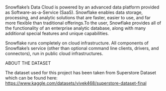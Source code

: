 Snowflake’s Data Cloud is powered by an advanced data platform provided as Software-as-a-Service (SaaS). Snowflake enables data storage, processing, and analytic solutions that are faster, easier to use, and far more flexible than traditional offerings.To the user, Snowflake provides all of the functionality of an enterprise analytic database, along with many additional special features and unique capabilities.

Snowflake runs completely on cloud infrastructure. All components of Snowflake’s service (other than optional command line clients, drivers, and connectors), run in public cloud infrastructures.

ABOUT THE DATASET

The dataset used for this project has been taken from Superstore Dataset which can be found here:
https://www.kaggle.com/datasets/vivek468/superstore-dataset-final

